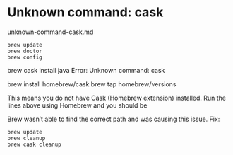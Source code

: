 # Unknown command: cask

unknown-command-cask.md

```
brew update
brew doctor
brew config
```


brew cask install java
Error: Unknown command: cask

brew install homebrew/cask
brew tap homebrew/versions


This means you do not have Cask (Homebrew extension) installed. Run the lines above using Homebrew and you should be


Brew wasn’t able to find the correct path and was causing this issue.
Fix:

```
brew update
brew cleanup
brew cask cleanup
```